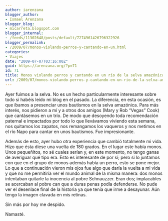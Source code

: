 ```yaml
---
author: iarenzana
blogger_author:
- Ismael Arenzana
blogger_blog:
- micarreta.blogspot.com
blogger_internal:
- /feeds/11302648/posts/default/7274961426796322926
blogger_permalink:
- /2009/07/monos-violando-perros-y-cantando-en-un.html
categories:
- Viajes
date: "2009-07-07T03:16:00Z"
guid: https://arenzana.org/?p=71
id: 71
title: Monos violando perros y cantando en un río de la selva amazónica
url: /2009/07/monos-violando-perros-y-cantando-en-un-rio-de-la-selva-amazonica/
---
```

Ayer fuimos a la selva. No es un hecho particularmente interesante sobre todo si habéis leído mi blog en el pasado. La diferencia, en esta ocasión, es que íbamos a presenciar unos bautismos en la selva amazónica. Para más interés, nos pidieron a mí y a otros dos amigos (Mary y Rob &#8220;Vegas&#8221; Cook) que cantásemos en un trío. De modo que desoyendo toda recomendación paternal e impactados por todo lo que llevávamos viviendo esta semana, nos quitamos los zapatos, nos remangamos los vaqueros y nos metimos en el río Napo para cantar en unos bautismos. Fue impresionante.

Además de esto, ayer hubo otra experiencia que cambió totalmente mi vida. Hizo que ésta diese una vuelta de 180 grados. En el lugar este había monos. Unos pequeñitos, no sé cuales serían y, en este momento, no tengo ganas de averiguar qué tipo era. Esto es interesante de por sí; pero si lo juntamos con que en el grupo de monos además había un perro, esto se pone mejor. Lo que a continuación vieron mis ojos fue algo que daría la vuelta a mi vida y que no me permitiría ver el mundo animal de la misma manera: dos monos intentaban quitarle la inocencia al pobre Schnauzzer. Eran dos; implacables se acercaban al pobre can que a duras penas podía defenderse. No pude ver el desenlace final de la historia ya que tenía que irme a desayunar. Aún tengo la imagen clavada en mis retinas.

Sin más por hoy me despido.

Namasté.
